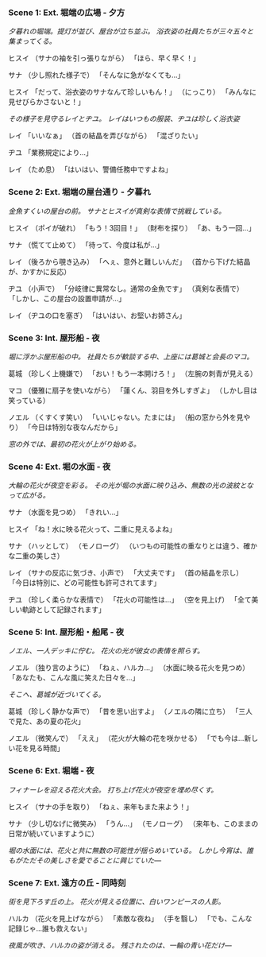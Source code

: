 ### Scene 1: Ext. 堀端の広場 - 夕方

*夕暮れの堀端。提灯が並び、屋台が立ち並ぶ。*
*浴衣姿の社員たちが三々五々と集まってくる。*

ヒスイ
（サナの袖を引っ張りながら）
「ほら、早く早く！」

サナ
（少し照れた様子で）
「そんなに急がなくても...」

ヒスイ
「だって、浴衣姿のサナなんて珍しいもん！」
（にっこり）
「みんなに見せびらかさないと！」

*その様子を見守るレイとヂユ。*
*レイはいつもの服装、ヂユは珍しく浴衣姿*

レイ
「いいなぁ」
（首の結晶を弄びながら）
「混ざりたい」

ヂユ
「業務規定により...」

レイ
（ため息）
「はいはい、警備任務中ですよね」

### Scene 2: Ext. 堀端の屋台通り - 夕暮れ

*金魚すくいの屋台の前。*
*サナとヒスイが真剣な表情で挑戦している。*

ヒスイ
（ポイが破れ）
「もう！3回目！」
（財布を探り）
「あ、もう一回...」

サナ
（慌てて止めて）
「待って、今度は私が...」

レイ
（後ろから覗き込み）
「へぇ、意外と難しいんだ」
（首から下げた結晶が、かすかに反応）

ヂユ
（小声で）
「分岐律に異常なし。通常の金魚です」
（真剣な表情で）
「しかし、この屋台の設置申請が...」

レイ
（ヂユの口を塞ぎ）
「はいはい、お堅いお姉さん」

### Scene 3: Int. 屋形船 - 夜

*堀に浮かぶ屋形船の中。*
*社員たちが歓談する中、上座には葛城と会長のマコ。*

葛城
（珍しく上機嫌で）
「おい！もう一本開けろ！」
（左腕の刺青が見える）

マコ
（優雅に扇子を使いながら）
「蓮くん、羽目を外しすぎよ」
（しかし目は笑っている）

ノエル
（くすくす笑い）
「いいじゃない。たまには」
（船の窓から外を見やり）
「今日は特別な夜なんだから」

*窓の外では、最初の花火が上がり始める。*

### Scene 4: Ext. 堀の水面 - 夜

*大輪の花火が夜空を彩る。*
*その光が堀の水面に映り込み、無数の光の波紋となって広がる。*

サナ
（水面を見つめ）
「きれい...」

ヒスイ
「ね！水に映る花火って、二重に見えるよね」

サナ
（ハッとして）
（モノローグ）
（いつもの可能性の重なりとは違う、確かな二重の美しさ）

レイ
（サナの反応に気づき、小声で）
「大丈夫です」
（首の結晶を示し）
「今日は特別に、どの可能性も許可されてます」

ヂユ
（珍しく柔らかな表情で）
「花火の可能性は...」
（空を見上げ）
「全て美しい軌跡として記録されます」

### Scene 5: Int. 屋形船・船尾 - 夜

*ノエル、一人デッキに佇む。*
*花火の光が彼女の表情を照らす。*

ノエル
（独り言のように）
「ねぇ、ハルカ...」
（水面に映る花火を見つめ）
「あなたも、こんな風に笑えた日々を...」

*そこへ、葛城が近づいてくる。*

葛城
（珍しく静かな声で）
「昔を思い出すよ」
（ノエルの隣に立ち）
「三人で見た、あの夏の花火」

ノエル
（微笑んで）
「ええ」
（花火が大輪の花を咲かせる）
「でも今は...新しい花を見る時間」

### Scene 6: Ext. 堀端 - 夜

*フィナーレを迎える花火大会。*
*打ち上げ花火が夜空を埋め尽くす。*

ヒスイ
（サナの手を取り）
「ねぇ、来年もまた来よう！」

サナ
（少し切なげに微笑み）
「うん...」
（モノローグ）
（来年も、このままの日常が続いていますように）

*堀の水面には、花火と共に無数の可能性が揺らめいている。*
*しかし今宵は、誰もがただその美しさを愛でることに興じていた―*

### Scene 7: Ext. 遠方の丘 - 同時刻

*街を見下ろす丘の上。*
*花火が見える位置に、白いワンピースの人影。*

ハルカ
（花火を見上げながら）
「素敵な夜ね」
（手を翳し）
「でも、こんな記録じゃ...誰も救えない」

*夜風が吹き、ハルカの姿が消える。*
*残されたのは、一輪の青い花だけ―*